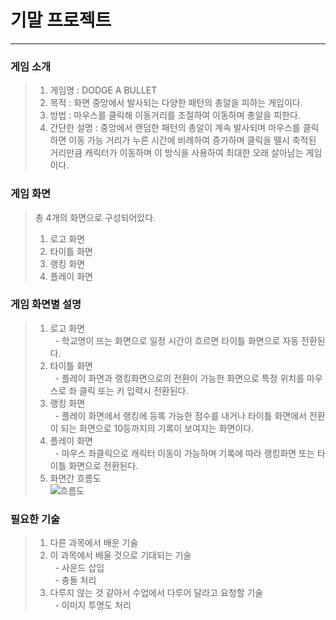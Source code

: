# 기말 프로젝트
------------
### 게임 소개
> 1. 게임명 : DODGE A BULLET  
> 2. 목적 : 화면 중앙에서 발사되는 다양한 패턴의 총알을 피하는 게임이다.  
> 3. 방법 : 마우스를 클릭해 이동거리를 조절하여 이동하며 총알을 피한다.  
> 4. 간단한 설명 : 중앙에서 랜덤한 패턴의 총알이 계속 발사되며 마우스를 클릭하면 이동 가능 거리가 누른 시간에 비례하여 증가하며 클릭을 뗄시 축적된 거리만큼 캐릭터가 이동하며 이 방식을 사용하여 최대한 오래 살아남는 게임이다.  
### 게임 화면
> 총 4개의 화면으로 구성되어있다.  
> 1. 로고 화면  
> 2. 타이틀 화면  
> 3. 랭킹 화면  
> 4. 플레이 화면  
### 게임 화면별 설명
> 1. 로고 화면  
> &nbsp;  - 학교명이 뜨는 화면으로 일정 시간이 흐르면 타이틀 화면으로 자동 전환된다.  
> 2. 타이틀 화면  
> &nbsp;  - 플레이 화면과 랭킹화면으로의 전환이 가능한 화면으로 특정 위치를 마우스로 좌 클릭 또는 키 입력시 전환된다.  
> 3. 랭킹 화면  
> &nbsp;  - 플레이 화면에서 랭킹에 등록 가능한 점수를 내거나 타이틀 화면에서 전환이 되는 화면으로 10등까지의 기록이 보여지는 화면이다.  
> 4. 플레이 화면  
> &nbsp;  - 마우스 좌클릭으로 캐릭터 이동이 가능하며 기록에 따라 랭킹화면 또는 타이틀 화면으로 전환된다.  
> 5. 화면간 흐름도  
> ![흐름도](https://user-images.githubusercontent.com/63406107/94263799-93d74480-ff70-11ea-80f8-772320c472c1.PNG)  
### 필요한 기술
> 1. 다른 과목에서 배운 기술  
> 2. 이 과목에서 배울 것으로 기대되는 기술  
> &nbsp;  - 사운드 삽입  
> &nbsp;  -  충돌 처리  
> 3. 다루지 않는 것 같아서 수업에서 다루어 달라고 요청할 기술  
> &nbsp;  - 이미지 투명도 처리  
